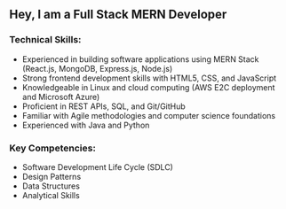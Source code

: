 ## Hey, I am a Full Stack MERN Developer 

### Technical Skills:
- Experienced in building software applications using MERN Stack (React.js, MongoDB, Express.js, Node.js)
- Strong frontend development skills with HTML5, CSS, and JavaScript 
- Knowledgeable in Linux and cloud computing (AWS E2C deployment and Microsoft Azure)
- Proficient in REST APIs, SQL, and Git/GitHub
- Familiar with Agile methodologies and computer science foundations
- Experienced with Java and Python

### Key Competencies:
- Software Development Life Cycle (SDLC)
- Design Patterns
- Data Structures 
- Analytical Skills
